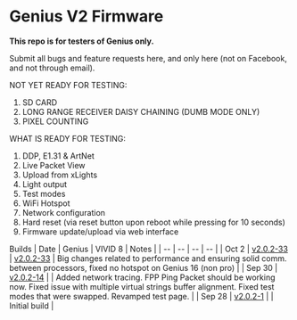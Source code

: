 # Genius V2 Firmware

**This repo is for testers of Genius only.**

Submit all bugs and feature requests here, and only here (not on Facebook, and not through email).

NOT YET READY FOR TESTING:
1. SD CARD
2. LONG RANGE RECEIVER DAISY CHAINING (DUMB MODE ONLY)
3. PIXEL COUNTING

WHAT IS READY FOR TESTING:

1. DDP, E1.31 & ArtNet
2. Live Packet View
3. Upload from xLights
4. Light output
5. Test modes
6. WiFi Hotspot
7. Network configuration
8. Hard reset (via reset button upon reboot while pressing for 10 seconds)
9. Firmware update/upload via web interface

Builds
| Date | Genius | VIVID 8 | Notes |
| -- | -- | -- | -- |
| Oct 2 | [v2.0.2-33](https://github.com/experiencelights/geniusfw2025/raw/refs/heads/main/Genius_PRO_Controller_16_ota_firmware_2.0.2-33.bin) | [v2.0.2-33](https://github.com/experiencelights/geniusfw2025/raw/refs/heads/main/VIVID_8_ota_firmware_2.0.2-33.bin) | Big changes related to performance and ensuring solid comm. between processors, fixed no hotspot on Genius 16 (non pro) |
| Sep 30 | [v2.0.2-14](https://github.com/experiencelights/geniusfw2025/raw/refs/heads/main/Genius_PRO_Controller_16_ota_firmware_2.0.2-14.bin) |  | Added network tracing. FPP Ping Packet should be working now. Fixed issue with multiple virtual strings buffer alignment. Fixed test modes that were swapped. Revamped test page. |
| Sep 28 | [v2.0.2-1](https://github.com/experiencelights/geniusfw2025/raw/refs/heads/main/Genius_PRO_Controller_16_ota_firmware_2.0.2-1.bin) |  | Initial build |
